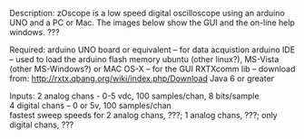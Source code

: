 Description:
zOscope is a low speed digital oscilloscope using an arduino UNO and a PC or Mac.  The images below show the GUI and the on-line help windows. ???

Required:
arduino UNO board or equivalent – for data acquistion
arduino IDE – used to load the arduino flash memory
ubuntu (other linux?), MS-Vista (other MS-Windows?) or MAC OS-X – for the GUI
RXTXcomm lib – download from: http://rxtx.qbang.org/wiki/index.php/Download
Java 6 or greater  

Inputs:
2 analog chans - 0-5 vdc, 100 samples/chan, 8 bits/sample  
4 digital chans – 0 or 5v, 100 samples/chan  
fastest sweep speeds for 2 analog chans, ???; 1 analog chans, ???; only digital chans, ???  

